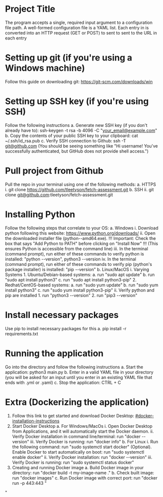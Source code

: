 # Project Title
The program accepts a single, required input argument to a configuration file path. A well-formed configuration file is a YAML list. Each entry in is converted into an HTTP request (GET or POST) to sent to sent to the URL in each entry

# Setting up git (if you're using a Windows machine)
Follow this guide on downloading git: https://git-scm.com/downloads/win

# Setting up SSH key (if you're using SSH)
Follow the following instructions
    a. Generate new SSH key (if you don't already have to): ssh-keygen -t rsa -b 4096 -C "your_email@example.com"
    b. Copy the contents of your public SSH key to your clipboard: cat ~/.ssh/id_rsa.pub
    c. Verify SSH connection to Github: ssh -T git@github.com 
        (You should be seeing something like "Hi username! You've successfully authenticated, but GitHub does not provide shell access.")


# Pull project from Github
Pull the repo in your terminal using one of the following methods:
    a. HTTPS
        i. git clone https://github.com/tleetyson/fetch-assessment.git
    b. SSH
        ii. git clone git@github.com:tleetyson/fetch-assessment.git

# Installing Python
Follow the following steps that correlate to your OS:
    a. Windows
        i. Download python following this website: https://www.python.org/downloads/
        ii. Open the downloaded installer file (python-<version>-amd64.exe).
            !!! Important: Check the box that says "Add Python to PATH" before clicking on "Install Now" !!! (This ensures Python is accessible from the command line)
        iii. In the terminal (command prompt), run either of these commands to verify python is installed: "python --version", python3 --version
        iv. In the terminal (command prompt), run either of these commands to verify pip (python's package installer) is installed: 
                "pip --version"
    b. Linux/MacOS
        i. Varying Systems
            1. Ubuntu/Debian-based systems: 
                a. run "sudo apt update"
                b. run "sudo apt install python3"
                c. run "sudo apt install python3-pip"
            2. Redhat/CentOS-based systems: 
                a. run "sudo yum update"
                b. run "sudo yum install python3"
                c. run "sudo yum install python3-pip"
        ii. Verify python and pip are installed
            1. run "python3 --version"
            2. run "pip3 --version"

# Install necessary packages
Use pip to install necessary packages for this
    a. pip install -r requirements.txt

# Running the application
Go into the directory and follow the following instructions
    a. Start the application: python3 main.py
    b. Enter in a valid YAML file in your directory (you will be asked for an input until you enter in an existing YAML file that ends with .yml or .yaml)
    c. Stop the application: CTRL + C

# Extra (Dockerizing the application)
1. Follow this link to get started and download Docker Desktop: [#docker-installation-instructions](https://docs.docker.com/get-started/get-docker/?_gl=1*ar2gr2*_gcl_au*MjA0MzExMTA2LjE3Mzk0NTUxMjk.*_ga*ODk3NzMzNTgzLjE3Mzk0NTUxMjk.*_ga_XJWPQMJYHQ*MTczOTQ3NDQ3Ni4yLjEuMTczOTQ3NDUwNy4yOS4wLjA.)
2. Start Docker Desktop
    a. For Windows/MacOs
        i. Open Docker Desktop from Applications, and it will automatically start the Docker daemon.
        ii. Verify Docker installation in command line/terminal: run "docker --version"
        iii. Verify Docker is running: run "docker info"
    b. For Linux
        i. Run the following command: run "sudo systemctl start docker"
        (Optional). Enable Docker to start automatically on boot: run "sudo systemctl enable docker"
        ii. Verify Docker installation: run "docker --version"
        iii. Verify Docker is running: run "sudo systemctl status docker"
3. Creating and running Docker image
    a. Build Docker image in your directory: run "docker build -t my-image-name ."
    b. Check built image: run "docker images"
    c. Run Docker image with correct port: run "docker run -p 443:443 <image-name>"
    




"








    



        

